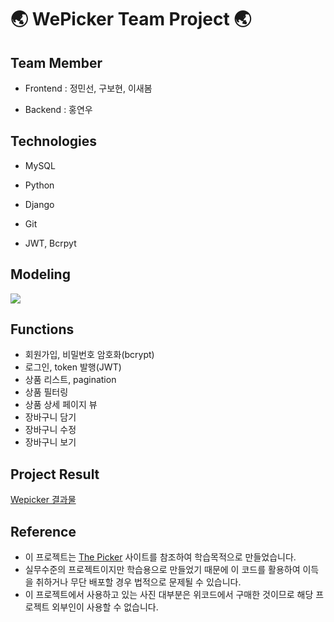 # 🌏 WePicker Team Project 🌏


## Team Member
* Frontend : 정민선, 구보현, 이새봄

* Backend  : 홍연우


## Technologies 

* MySQL

* Python

* Django

* Git

* JWT, Bcrpyt


## Modeling
<img src="https://media.vlpt.us/images/yeonu/post/0fd68d51-db4d-47c6-98c4-9263fc2048b1/Screenshot%20from%202021-01-12%2022-24-27.png">


## Functions
- 회원가입, 비밀번호 암호화(bcrypt)
- 로그인, token 발행(JWT)
- 상품 리스트, pagination
- 상품 필터링
- 상품 상세 페이지 뷰
- 장바구니 담기
- 장바구니 수정
- 장바구니 보기


## Project Result
[Wepicker 결과물](https://www.youtube.com/watch?v=zex1n4Y5d1I)


## Reference 
- 이 프로젝트는 [The Picker](https://thepicker.net/) 사이트를 참조하여 학습목적으로 만들었습니다.
- 실무수준의 프로젝트이지만 학습용으로 만들었기 때문에 이 코드를 활용하여 이득을 취하거나 무단 배포할 경우 법적으로 문제될 수 있습니다.
- 이 프로젝트에서 사용하고 있는 사진 대부분은 위코드에서 구매한 것이므로 해당 프로젝트 외부인이 사용할 수 없습니다.